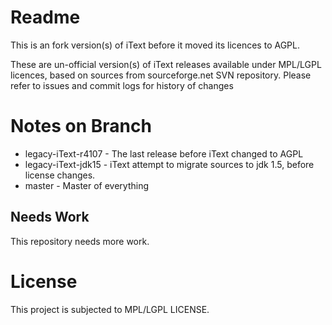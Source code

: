 # Readme
This is an fork version(s) of iText before it moved its licences to AGPL.

These are un-official version(s) of iText releases available under MPL/LGPL licences, based on sources from sourceforge.net SVN repository. Please refer to issues and commit logs for history of changes

# Notes on Branch
* legacy-iText-r4107 - The last release before iText changed to AGPL
* legacy-iText-jdk15 - iText attempt to migrate sources to jdk 1.5, before license changes.
* master - Master of everything

## Needs Work
This repository needs more work.

# License
This project is subjected to MPL/LGPL LICENSE.
